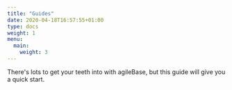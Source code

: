 ```yaml
---
title: "Guides"
date: 2020-04-18T16:57:55+01:00
type: docs
weight: 1
menu:
  main:
    weight: 3
---
```

There's lots to get your teeth into with agileBase, but this guide will give you a quick start.




